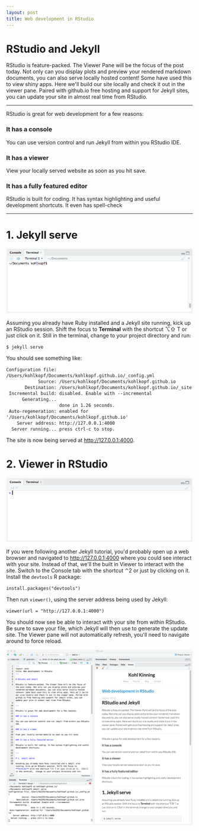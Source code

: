 ```yaml
---
layout: post 
title: Web development in RStudio
---
```


# RStudio and Jekyll

RStudio is feature-packed. The Viewer Pane will be the focus of the post today. Not only can you display plots and preview your rendered markdown documents, you can also serve locally hosted content! Some have used this to view shiny apps. Here we'll build our site locally and check it out in the viewer pane. Paired with github.io free hosting and support for Jekyll sites, you can update your site in almost real time from RStudio.

---

RStudio is great for web development for a few reasons:

### It has a console

You can use version control and run Jekyll from within you RStudio IDE.

### It has a viewer

View your locally served website as soon as you hit save.

### It has a fully featured editor

RStudio is built for coding. It has syntax highlighting and useful development shortcuts. It even has spell-check

---

# 1. Jekyll serve

![terminal](/img/2018-12-20-jekyll_dev/terminal.png)

Assuming you already have Ruby installed and a Jekyll site running, kick up an RStudio session. Shift the focus to **Terminal** with the shortcut ⌥⇧ T or just click on it. Still in the terminal,  change to your project directory and run:

```{bash}
$ jekyll serve
```

You should see something like:

```{bash}
Configuration file: /Users/kohlkopf/Documents/kohlkopf.github.io/_config.yml
            Source: /Users/kohlkopf/Documents/kohlkopf.github.io
       Destination: /Users/kohlkopf/Documents/kohlkopf.github.io/_site
 Incremental build: disabled. Enable with --incremental
      Generating...
                    done in 1.26 seconds.
 Auto-regeneration: enabled for '/Users/kohlkopf/Documents/kohlkopf.github.io'
    Server address: http://127.0.0.1:4000
  Server running... press ctrl-c to stop.
```

The site is now being served at http://127.0.0.1:4000.

# 2. Viewer  in RStudio

![console](/img/2018-12-20-jekyll_dev/console.png)

If you were following another Jekyll tutorial, you'd probably open up a web browser and navigated to http://127.0.0.1:4000 where you could see interact with your site. Instead of that, we'll  the built in Viewer to interact with the site. Switch to the Console tab with the shortcut ⌃2 or just by clicking on it. Install the `devtools` R package:

```{r}
install.packages("devtools")
```

Then run `viewer()`, using the server address being used by Jekyll:

```{r}
viewer(url = "http://127.0.0.1:4000")
```

You should now see be able to interact with your site from within RStudio. Be sure to save your file, which Jekyll will then use to generate the update site. The Viewer pane will not automatically refresh, you'll need to navigate around to force reload.

![window](/img/2018-12-20-jekyll_dev/window.png)

